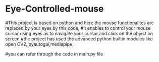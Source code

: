 # Eye-Controlled-mouse

#This project is based on python and here the mouse functionalites are replaced by your eyes by this code,
#it enables to control your mouse cursor using eyes as to navigate your cursor and click on the object on screen 
#the project has used the advanced python builtin modules like open CV2, pyautogui,mediapipe.

#you can refer through the code in main.py file 
